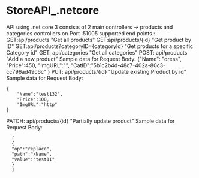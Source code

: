 # StoreAPI_.netcore
API using .net core 3 
consists of 2 main controllers -> products and categories controllers 
on Port :51005
supported end points :
GET:api/products "Get all products"
GET:api/products/{id} "Get product by ID"
GET:api/products?categoryID={categoryId} "Get products for a specific Category id"
GET: api/categories "Get all categories"
POST: api/products "Add a new product"
    Sample data for Request Body:
    {"Name": "dress",
    "Price":450,
    "ImgURL":"",
    "CatID":"5b1c2b4d-48c7-402a-80c3-cc796ad49c6c"
    }
PUT: api/products/{id} "Update existing Product by id"
    Sample data for Request Body:

    {
        "Name":"test132",
        "Price":100,
        "ImgURL":"http"
    }
PATCH: api/products/{id} "Partially update product"
          Sample data for Request Body:

      [
      {
      "op":"replace",
      "path":"/Name",
      "value":"test11"
      }
      ]


 
